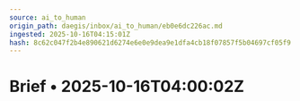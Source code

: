 ```yaml
---
source: ai_to_human
origin_path: daegis/inbox/ai_to_human/eb0e6dc226ac.md
ingested: 2025-10-16T04:15:01Z
hash: 8c62c047f2b4e890621d6274e6e0e9dea9e1dfa4cb18f07857f5b04697cf05f9
---
```

# Brief • 2025-10-16T04:00:02Z

